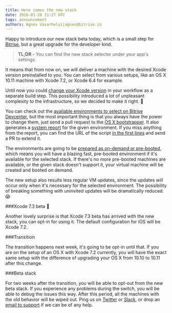 ```yaml
---
title: Here comes the new stack
date: 2016-01-20 11:27 UTC
tags: announcement
authors: Agnes Vasarhelyi|agnes@bitrise.io
---
```


Happy to introduce our new stack beta today, which is a small step for [Bitrise](https://bitrise.io), but a great upgrade for the developer kind.

> **TL;DR -** You can find the new stack selector under your app's settings.

It means that from now on, we will deliver a machine with the desired Xcode version preinstalled to you. You can select from various setups, like an OS X 10.11 machine with Xcode 7.2, or Xcode 6.4 for example.

Until now you could [change your Xcode version](https://github.com/bitrise-io/steps-select-xcode-version) in your workflow as a separate build step. This possibility introduced a lot of unpleasant complexity to the infrastructure, so we decided to make it right. 👊

You can check out the [available environments to select on Bitrise Devcenter](http://devcenter.bitrise.io/v1.0/docs/available-stacks#section-os-x), but the most important thing is that you always have the power to change them, just send a pull request to the [OS X bootstrapper](https://github.com/bitrise-io/osx-box-bootstrap#request-a-tool-to-be-pre-installed). It also generates a [system report](https://github.com/bitrise-io/bitrise.io/blob/master/system_reports/osx-xcode-7.2.log) for the given environment. If you miss anything from the report, you can find the URL of the script [in the first lines](https://github.com/bitrise-io/bitrise.io/blob/master/system_reports/osx-xcode-7.2.log#L2) and send a PR to extend it.

The environments are going to be [prepared as on-demand or pre-booted](http://devcenter.bitrise.io/v1.0/docs/available-stacks#section-stack-prepare-types), which means you will have a blazing fast, pre-booted environment if it's available for the selected stack. If there's no more pre-booted machines are available, or the given stack doesn't support it, your virtual machine will be created and booted on demand.

The new setup also results less regular VM updates, since the updates will occur only when it's necessary for the selected environment. The possibility of breaking something with uninvited updates will be dramatically reduced. 😱

###Xcode 7.3 beta 🚀

Another lovely surprise is that Xcode 7.3 beta has arrived with the new stack, you can opt-in for using it. The default configuration for iOS will be Xcode 7.2.

###Transition

The transition happens next week, it's going to be opt-in until that. If you are on the setup of an OS X with Xcode 7.2 currently, you will have the exact same setup with the difference of upgrading your OS X from 10.10 to 10.11 after this change.

###Beta stack

For two weeks after the transition, you will be able to opt-out from the new beta stack. If you experience any problems during the switch, you will be able to debug the issues this way. After this period, all the machines with the old behavior will be wiped out. Ping us on [Twitter](https://twitter.com/bitrise) or [Slack](http://chat.bitrise.io/), or drop an [email to support](https://www.bitrise.io/contact) if we can be of any help.

